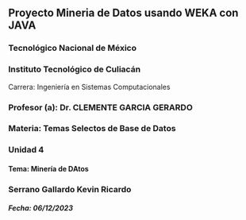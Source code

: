 ## Proyecto Mineria de Datos usando WEKA con JAVA

### Tecnológico Nacional de México
### Instituto Tecnológico de Culiacán
Carrera: Ingeniería en Sistemas Computacionales
### Profesor (a): Dr. CLEMENTE GARCIA GERARDO
### Materia: Temas Selectos de Base de Datos

### Unidad 4
#### Tema: Minería de DAtos

### Serrano Gallardo Kevin Ricardo

##### Fecha: 06/12/2023
